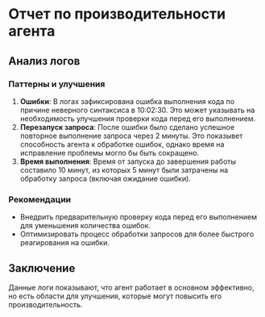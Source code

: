# Отчет по производительности агента

## Анализ логов

### Паттерны и улучшения
1. **Ошибки**: В логах зафиксирована ошибка выполнения кода по причине неверного синтаксиса в 10:02:30. Это может указывать на необходимость улучшения проверки кода перед его выполнением.
2. **Перезапуск запроса**: После ошибки было сделано успешное повторное выполнение запроса через 2 минуты. Это показывет способность агента к обработке ошибок, однако время на исправление проблемы могло бы быть сокращено.
3. **Время выполнения**: Время от запуска до завершения работы составило 10 минут, из которых 5 минут были затрачены на обработку запроса (включая ожидание ошибки). 

### Рекомендации
- Внедрить предварительную проверку кода перед его выполнением для уменьшения количества ошибок.
- Оптимизировать процесс обработки запросов для более быстрого реагирования на ошибки.

## Заключение
Данные логи показывают, что агент работает в основном эффективно, но есть области для улучшения, которые могут повысить его производительность.